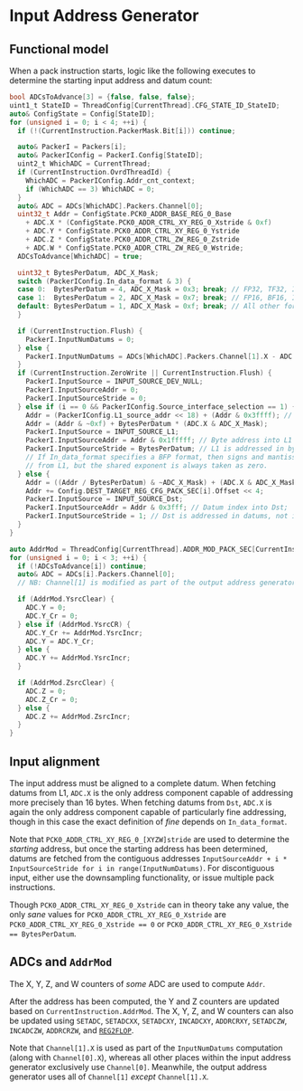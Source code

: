 # Input Address Generator

## Functional model

When a pack instruction starts, logic like the following executes to determine the starting input address and datum count:

```c
bool ADCsToAdvance[3] = {false, false, false};
uint1_t StateID = ThreadConfig[CurrentThread].CFG_STATE_ID_StateID;
auto& ConfigState = Config[StateID];
for (unsigned i = 0; i < 4; ++i) {
  if (!(CurrentInstruction.PackerMask.Bit[i])) continue;

  auto& PackerI = Packers[i];
  auto& PackerIConfig = PackerI.Config[StateID];
  uint2_t WhichADC = CurrentThread;
  if (CurrentInstruction.OvrdThreadId) {
    WhichADC = PackerIConfig.Addr_cnt_context;
    if (WhichADC == 3) WhichADC = 0;
  }
  auto& ADC = ADCs[WhichADC].Packers.Channel[0];
  uint32_t Addr = ConfigState.PCK0_ADDR_BASE_REG_0_Base
    + ADC.X * (ConfigState.PCK0_ADDR_CTRL_XY_REG_0_Xstride & 0xf)
    + ADC.Y * ConfigState.PCK0_ADDR_CTRL_XY_REG_0_Ystride
    + ADC.Z * ConfigState.PCK0_ADDR_CTRL_ZW_REG_0_Zstride
    + ADC.W * ConfigState.PCK0_ADDR_CTRL_ZW_REG_0_Wstride;
  ADCsToAdvance[WhichADC] = true;

  uint32_t BytesPerDatum, ADC_X_Mask;
  switch (PackerIConfig.In_data_format & 3) {
  case 0:  BytesPerDatum = 4, ADC_X_Mask = 0x3; break; // FP32, TF32, I32
  case 1:  BytesPerDatum = 2, ADC_X_Mask = 0x7; break; // FP16, BF16, I16
  default: BytesPerDatum = 1, ADC_X_Mask = 0xf; break; // All other formats
  }

  if (CurrentInstruction.Flush) {
    PackerI.InputNumDatums = 0;  
  } else {
    PackerI.InputNumDatums = ADCs[WhichADC].Packers.Channel[1].X - ADC.X + 1;
  }
  if (CurrentInstruction.ZeroWrite || CurrentInstruction.Flush) {
    PackerI.InputSource = INPUT_SOURCE_DEV_NULL;
    PackerI.InputSourceAddr = 0;
    PackerI.InputSourceStride = 0;
  } else if (i == 0 && PackerIConfig.Source_interface_selection == 1) {
    Addr = (PackerIConfig.L1_source_addr << 18) + (Addr & 0x3ffff); // Only low 18 bits of Addr used; high bits of L1 address come from L1_source_addr
    Addr = (Addr & ~0xf) + BytesPerDatum * (ADC.X & ADC_X_Mask);
    PackerI.InputSource = INPUT_SOURCE_L1;
    PackerI.InputSourceAddr = Addr & 0x1fffff; // Byte address into L1
    PackerI.InputSourceStride = BytesPerDatum; // L1 is addressed in bytes
    // If In_data_format specifies a BFP format, then signs and mantissas are fetched
    // from L1, but the shared exponent is always taken as zero.
  } else {
    Addr = ((Addr / BytesPerDatum) & ~ADC_X_Mask) + (ADC.X & ADC_X_Mask);
    Addr += Config.DEST_TARGET_REG_CFG_PACK_SEC[i].Offset << 4;
    PackerI.InputSource = INPUT_SOURCE_Dst;
    PackerI.InputSourceAddr = Addr & 0x3fff; // Datum index into Dst; `>> 4` is row, `& 0xf` is column
    PackerI.InputSourceStride = 1; // Dst is addressed in datums, not in bytes
  }
}

auto AddrMod = ThreadConfig[CurrentThread].ADDR_MOD_PACK_SEC[CurrentInstruction.AddrMod];
for (unsigned i = 0; i < 3; ++i) {
  if (!ADCsToAdvance[i]) continue;
  auto& ADC = ADCs[i].Packers.Channel[0];
  // NB: Channel[1] is modified as part of the output address generator

  if (AddrMod.YsrcClear) {
    ADC.Y = 0;
    ADC.Y_Cr = 0;
  } else if (AddrMod.YsrcCR) {
    ADC.Y_Cr += AddrMod.YsrcIncr;
    ADC.Y = ADC.Y_Cr;
  } else {
    ADC.Y += AddrMod.YsrcIncr;
  }

  if (AddrMod.ZsrcClear) {
    ADC.Z = 0;
    ADC.Z_Cr = 0;
  } else {
    ADC.Z += AddrMod.ZsrcIncr;
  }
}
```

## Input alignment

The input address must be aligned to a complete datum. When fetching datums from L1, `ADC.X` is the only address component capable of addressing more precisely than 16 bytes. When fetching datums from `Dst`, `ADC.X` is again the only address component capable of particularly fine addressing, though in this case the exact definition of _fine_ depends on `In_data_format`.

Note that `PCK0_ADDR_CTRL_XY_REG_0_[XYZW]stride` are used to determine the _starting_ address, but once the starting address has been determined, datums are fetched from the contiguous addresses `InputSourceAddr + i * InputSourceStride for i in range(InputNumDatums)`. For discontiguous input, either use the downsampling functionality, or issue multiple pack instructions.

Though `PCK0_ADDR_CTRL_XY_REG_0_Xstride` can in theory take any value, the only _sane_ values for `PCK0_ADDR_CTRL_XY_REG_0_Xstride` are `PCK0_ADDR_CTRL_XY_REG_0_Xstride == 0` or `PCK0_ADDR_CTRL_XY_REG_0_Xstride == BytesPerDatum`.

## ADCs and `AddrMod`

The X, Y, Z, and W counters of _some_ ADC are used to compute `Addr`.

After the address has been computed, the Y and Z counters are updated based on `CurrentInstruction.AddrMod`. The X, Y, Z, and W counters can also be updated using `SETADC`, `SETADCXX`, `SETADCXY`, `INCADCXY`, `ADDRCRXY`, `SETADCZW`, `INCADCZW`, `ADDRCRZW`, and [`REG2FLOP`](../REG2FLOP_ADC.md).

Note that `Channel[1].X` is used as part of the `InputNumDatums` computation (along with `Channel[0].X`), whereas all other places within the input address generator exclusively use `Channel[0]`. Meanwhile, the output address generator uses all of `Channel[1]` _except_ `Channel[1].X`.

